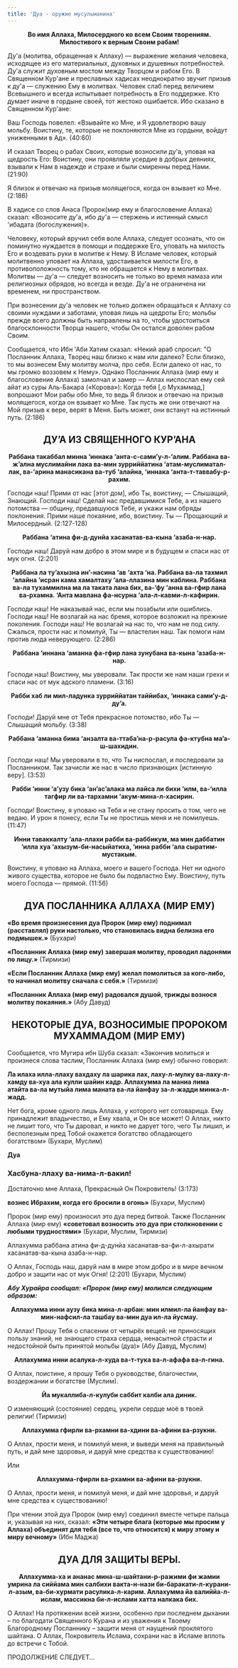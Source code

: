```yaml
---
title: 'Дуа - оружие мусульманина'
---
```


**<center>Во имя Аллаха, Милосердного ко всем Своим творениям. Милостивого к
верным Своим рабам!</center>**

Ду'а (молитва, обращенная к Аллаху) — выражение желания человека,
исходящее из его материальных, духовных и душевных потребностей. Ду'а
служит духовным мостом между Творцом и рабом Его. В Священном Кур'ане и
преславных хадисах неоднократно звучит призыв к ду'а — служению Ему в
молитвах. Человек слаб перед величием Всевышнего и всегда испытывает
потребность в Его поддержке. Кто думает иначе в гордыне своей, тот
жестоко ошибается. Ибо сказано в Священном Кур'ане:

Ваш Господь повелел: «Взывайте ко Мне, и Я удовлетворю вашу мольбу.
Воистину, те, которые не поклоняются Мне из гордыни, войдут униженными в
Ад». (40:60)

И сказал Творец о рабах Своих, которые возносили ду'а, уповая на
щедрость Его: Воистину, они проявляли усердие в добрых деяниях, взывали
к Нам в надежде и страхе и были смиренны перед Нами. (21:90)

Я близок и отвечаю на призыв молящегося, когда он взывает ко Мне. (2:186)

В хадисе со слов Анаса Пророк(мир ему и благословение Аллаха) сказал:
«Возносите ду'а, ибо ду'а — стержень и истинный смысл 'ибадата (богослужения)».

Человеку, который вручил себя воле Аллаха, следует осознать, что он
поминутно нуждается в помощи и поддержке Его, уповать на милость Его и
воздевать руки в молитве к Нему. В Исламе человек, который молитвенно
уповает на Аллаха, удостаивается милости Его, в противоположность тому,
кто не обращается к Нему в молитвах. Молитвы — ду'а — следует возносить
не только во время намаза или религиозных обрядов, но всегда и везде.
Ду'а не ограничена ни временем, ни пространством.

При вознесении ду'а человек не только должен обращаться к Аллаху со
своими нуждами и заботами, уповая лишь на щедроты Его; мольбы прежде
всего должны быть направлены на то, чтобы удостоиться благосклонности
Творца нашего, чтобы Он остался доволен рабом Своим.

Сообщается, что Ибн 'Аби Хатим сказал: «Некий араб спросил: "О Посланник
Аллаха, Творец наш близко к нам или далеко? Если близко, то мы вознесем
Ему молитву молча, про себя. Если далеко от нас, то мы громко воззовем к
Нему». Однако Посланник Аллаха (мир ему и благословение Аллаха) замолчал
и замер — Аллах ниспослал ему сей айат из суры Аль-Бакара («Корова»):
Когда тебя [,о Мухаммад,] вопрошают Мои рабы обо Мне, то ведь Я близок и
отвечаю на призыв молящегося, когда он взывает ко Мне. Так пусть же они
отвечают на Мой призыв к вере, верят в Меня. Быть может, они встанут на
истинный путь. (2:186)

## <center>ДУ’А ИЗ СВЯЩЕННОГО КУР’АНА</center>

**<center>Раббана такаббал минна ‘иннака ‘анта-с-сами’у-л-‘алим. Раббана
ва-ж’ална муслимайни лака ва-мин зурриййатина ‘атам-муслиматал-лак,
ва-‘арина манасикана ва-туб ‘алайна, ‘иннака
‘анта-т-таввабу-р-рахим.</center>**

Господи наш! Прими от нас [этот дом], ибо Ты, воистину, — Слышащий,
Знающий. Господи наш! Сделай нас предавшимися Тебе, а из нашего
потомства — общину, предавшуюся Тебе, и укажи нам обряды поклонения.
Прими наше покаяние, ибо, воистину. Ты — Прощающий и Милосердный.
(2:127-128)

**<center>Раббана ‘атина фи-д-дунйа хасанатав-ва-кына ‘азаба-н-нар.</center>**

Господи наш! Даруй нам добро в этом мире и в будущем и спаси нас от мук
огня. (2:201)

**<center>Раббана ла ту’ахызна ин’-насина ‘ав ‘ахта ‘на. Раббана ва-ла тахмил
‘алайна ‘исран кама хамалтаху ‘ала-ллазина мин каблина. Раббана
ва-ла тухаммилна ма ла таката лана бих, ва-‘фу ‘анна ва-гфир лана
ва-рхамна. ‘Анта мавлана фа-нсурна ‘ала-л-кавми-л-кафирин.</center>**

Господи наш! Не наказывай нас, если мы позабыли или ошиблись. Господи
наш! Не возлагай на нас бремя, которое возложил на прежние поколения.
Господи наш! Не возлагай на нас то, что нам не под силу. Сжалься, прости
нас и помилуй, Ты — властелин наш. Так помоги нам против люда
неверующего. (2:286)

**<center>Раббана ‘иннана ‘аманна фа-гфир лана зунубана ва-кына
‘азаба-н-нар.</center>**

Господи наш! Воистину, мы уверовали. Так прости же нам наши грехи и
спаси нас от мук адского пламени. (3:16)

**<center>Рабби хаб ли мил-ладунка зурриййатан таййибах, ‘иннака
сами’у-д-ду’а.</center>**

Господи! Даруй мне от Тебя прекрасное потомство, ибо Ты — Слышащий
мольбу. (3:38)

**<center>Раббана ‘аманна бима ‘анзалта ва-ттаба’на-р-расула фа-ктубна
ма’а-ш-шахидин.</center>**

Господи наш! Мы уверовали в то, что Ты ниспослал, и последовали за
Посланником. Так зачисли же нас в число признающих [истинную веру]. (3:53)

**<center>Рабби ‘инни ‘а’узу бика ‘ан’ас’алака ма лайса ли бихи ‘илм, ва-‘илла
тагфир ли ва-тархамни ‘акум-мина-л-хасирин.</center>**

Господи! Воистину, я уповаю на Тебя и не стану просить о том, чего не
ведаю. И урон я понесу, если Ты не простишь меня и не помилуешь. (11:47)

**<center>Инни таваккалту ‘ала-ллахи рабби ва-раббикум, ма мин даббатин ‘илла
хуа ‘ахызум-би-насыйатиха, ‘инна рабби ‘ала сыратим-мустакым.</center>**

Воистину, я уповаю на Аллаха, моего и вашего Господа. Нет ни одного
живого существа, которое не было бы подвластно Ему. Воистину, путь моего
Господа — прямой. (11:56)

## <center>ДУА ПОСЛАННИКА АЛЛАХА (МИР ЕМУ)</center>

**«Во время произнесения дуа Пророк (мир ему) поднимал (расставлял) руки
настолько, что становилась видна белизна его подмышек.»** (Бухари)

**«Посланник Аллаха (мир ему) завершая молитву, проводил ладонями по
лицу.»** (Тирмизи)

**«Если Посланник Аллаха (мир ему) желал помолиться за кого-либо, то
начинал молитву сначала с себя.»** (Тирмизи)

**«Посланник Аллаха (мир ему) радовался душой, трижды вознося молитву
покаяния.»** (Абу Давуд)

## <center>НЕКОТОРЫЕ ДУА, ВОЗНОСИМЫЕ ПРОРОКОМ МУХАММАДОМ (МИР ЕМУ)</center>

Сообщается, что Мугира ибн Шуба сказал: «Закончив молиться и произнеся
слова таслим, Посланник Аллаха (мир ему) обычно говорил:

**Ла илаха илла-ллаху вахдаху ла шарика лах, лаху-л-мулку
ва-лаху-л-хамду ва-хуа ала кулли шайин кадр. Аллахумма ла маниа лима
атайта ва-ла мутыйа лима маната ва-ла йанфау за-л-жадди минка-л-жадд.**

Нет бога, кроме одного лишь Аллаха, у которого нет сотоварища. Ему
принадлежит владычество, и Ему хвала, и Он все может! О Аллах, никто не
лишит того, что Ты даровал, и никто не дарует того, чего Ты лишил, и
бесполезным пред Тобой окажется богатство обладающего богатством»
(Бухари, Муслим)

**Дуа**

### Хасбуна-ллаху ва-нима-л-вакил!

Достаточно мне Аллаха, Прекрасный Он Покровитель! (3:173)

**вознес Ибрахим, когда его бросили в огонь»** (Бухари, Муслим)

Пророк (мир ему) произносил это дуа перед битвой. Также Посланник Аллаха
(мир ему) **«советовал возносить это дуа при столкновении с любыми трудностями»**
(Бухари, Муслим, Тирмизи)

Аллахумма раббана атина фи-д-дунйа хасанатав-ва-фи-л-ахырати
хасанатав-ва-кына азаба-н-нар.

О Аллах, Господь наш, даруй нам в мире этом добро и в мире вечном добро
и защити нас от мук Огня! (2:201) (Бухари, Муслим)

**_Абу Хурайра сообщал: «Пророк (мир ему) молился следующим образом:_**

**<center>Аллахумма инни аузу бика мина-л-арбаи: мин илмил-ла йанфау
ва-мин-нафсил-ла ташбау ва-мин дуа ил-ла йусмау.</center>**

О Аллах! Прошу Тебя о спасении от четырёх вещей: не приносящих пользу
знаний, не знающего страха сердца, ненасытной страсти и недостойной быть
принятой мольбы (дуа)» (Абу Давуд, Муслим)

**<center>Аллахумма инни асалука-л-худа ва-т-тука ва-л-афафа ва-л-гина.</center>**

О Аллах, поистине, я прошу Тебя о руководстве, благочестии, воздержании
и богатстве (Муслим).

**<center>Йа мукаллиба-л-кулуби саббит калби ала диник.</center>**

О изменяющий (состояние) сердец, укрепи сердце моё в твоей религии! (Тирмизи)

**<center>Аллахумма гфирли ва-рхамни ва-хдини ва-афини ва-рзукни.</center>**

О Аллах, прости меня, и помилуй меня, и выведи меня на правильный путь,
и дай мне здоровья, и даруй мне средства к существованию!

Или

**<center>Аллахумма-гфирли ва-рхамни ва-афини ва-рзукни.</center>**

О Аллах, прости меня, и помилуй меня, и дай мне здоровья, и даруй мне
средства к существованию!

При чтении этой дуа Пророк (мир ему) соединил вместе четыре пальца и,
указывая на них, сказал:
**«Эти четыре блага (которые мы просим у Аллаха) объединят для тебя (все
то, что относится) к миру этому и миру вечному»** (Ибн Маджа)

## <center>ДУА ДЛЯ ЗАЩИТЫ ВЕРЫ.</center>

**<center>Аллахумма-ха и ананас мина-ш-шайтани-р-ражими фи жамии умрина ла
сиййама мин салбихи вакта-н-нази би-баракати-л-курани-л-азым,
ва-би-хурмати расулика-л-карим. Аллахумма йа валиййа-л-ислам,
массикна би-л-ислами хатта налкака бих.</center>**

О Аллах! На протяжении всей жизни, особенно при последнем дыхании – по
благодати Священного Курана и из уважения к Твоему Благородному
Посланнику – защити меня от наущений проклятого шайтана. О Аллах,
Покровитель Ислама, сохрани нас в Исламе вплоть до встречи с Тобой.

ПРОДОЛЖЕНИЕ СЛЕДУЕТ...
